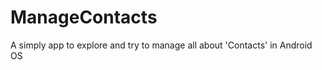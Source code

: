 ManageContacts
==============

A simply app to explore and try to manage all about 'Contacts' in Android OS
